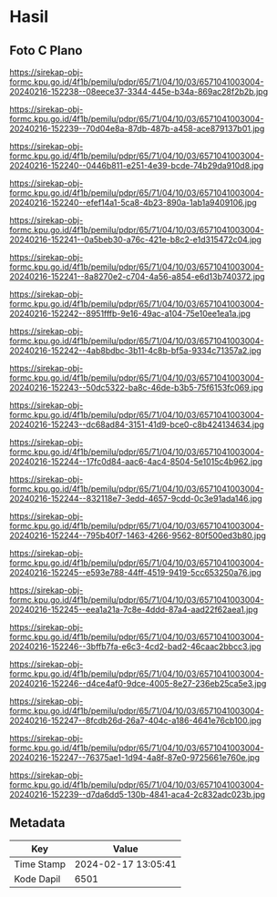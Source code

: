 # Hasil

## Foto C Plano

https://sirekap-obj-formc.kpu.go.id/4f1b/pemilu/pdpr/65/71/04/10/03/6571041003004-20240216-152238--08eece37-3344-445e-b34a-869ac28f2b2b.jpg

https://sirekap-obj-formc.kpu.go.id/4f1b/pemilu/pdpr/65/71/04/10/03/6571041003004-20240216-152239--70d04e8a-87db-487b-a458-ace879137b01.jpg

https://sirekap-obj-formc.kpu.go.id/4f1b/pemilu/pdpr/65/71/04/10/03/6571041003004-20240216-152240--0446b811-e251-4e39-bcde-74b29da910d8.jpg

https://sirekap-obj-formc.kpu.go.id/4f1b/pemilu/pdpr/65/71/04/10/03/6571041003004-20240216-152240--efef14a1-5ca8-4b23-890a-1ab1a9409106.jpg

https://sirekap-obj-formc.kpu.go.id/4f1b/pemilu/pdpr/65/71/04/10/03/6571041003004-20240216-152241--0a5beb30-a76c-421e-b8c2-e1d315472c04.jpg

https://sirekap-obj-formc.kpu.go.id/4f1b/pemilu/pdpr/65/71/04/10/03/6571041003004-20240216-152241--8a8270e2-c704-4a56-a854-e6d13b740372.jpg

https://sirekap-obj-formc.kpu.go.id/4f1b/pemilu/pdpr/65/71/04/10/03/6571041003004-20240216-152242--8951fffb-9e16-49ac-a104-75e10ee1ea1a.jpg

https://sirekap-obj-formc.kpu.go.id/4f1b/pemilu/pdpr/65/71/04/10/03/6571041003004-20240216-152242--4ab8bdbc-3b11-4c8b-bf5a-9334c71357a2.jpg

https://sirekap-obj-formc.kpu.go.id/4f1b/pemilu/pdpr/65/71/04/10/03/6571041003004-20240216-152243--50dc5322-ba8c-46de-b3b5-75f6153fc069.jpg

https://sirekap-obj-formc.kpu.go.id/4f1b/pemilu/pdpr/65/71/04/10/03/6571041003004-20240216-152243--dc68ad84-3151-41d9-bce0-c8b424134634.jpg

https://sirekap-obj-formc.kpu.go.id/4f1b/pemilu/pdpr/65/71/04/10/03/6571041003004-20240216-152244--17fc0d84-aac6-4ac4-8504-5e1015c4b962.jpg

https://sirekap-obj-formc.kpu.go.id/4f1b/pemilu/pdpr/65/71/04/10/03/6571041003004-20240216-152244--832118e7-3edd-4657-9cdd-0c3e91ada146.jpg

https://sirekap-obj-formc.kpu.go.id/4f1b/pemilu/pdpr/65/71/04/10/03/6571041003004-20240216-152244--795b40f7-1463-4266-9562-80f500ed3b80.jpg

https://sirekap-obj-formc.kpu.go.id/4f1b/pemilu/pdpr/65/71/04/10/03/6571041003004-20240216-152245--e593e788-44ff-4519-9419-5cc653250a76.jpg

https://sirekap-obj-formc.kpu.go.id/4f1b/pemilu/pdpr/65/71/04/10/03/6571041003004-20240216-152245--eea1a21a-7c8e-4ddd-87a4-aad22f62aea1.jpg

https://sirekap-obj-formc.kpu.go.id/4f1b/pemilu/pdpr/65/71/04/10/03/6571041003004-20240216-152246--3bffb7fa-e6c3-4cd2-bad2-46caac2bbcc3.jpg

https://sirekap-obj-formc.kpu.go.id/4f1b/pemilu/pdpr/65/71/04/10/03/6571041003004-20240216-152246--d4ce4af0-9dce-4005-8e27-236eb25ca5e3.jpg

https://sirekap-obj-formc.kpu.go.id/4f1b/pemilu/pdpr/65/71/04/10/03/6571041003004-20240216-152247--8fcdb26d-26a7-404c-a186-4641e76cb100.jpg

https://sirekap-obj-formc.kpu.go.id/4f1b/pemilu/pdpr/65/71/04/10/03/6571041003004-20240216-152247--76375ae1-1d94-4a8f-87e0-9725661e760e.jpg

https://sirekap-obj-formc.kpu.go.id/4f1b/pemilu/pdpr/65/71/04/10/03/6571041003004-20240216-152239--d7da6dd5-130b-4841-aca4-2c832adc023b.jpg


## Metadata

| Key        | Value               |
| ---------- | ------------------- |
| Time Stamp | 2024-02-17 13:05:41 |
| Kode Dapil | 6501                |



